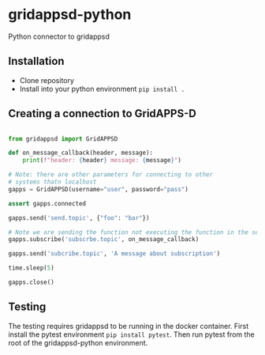 # gridappsd-python
Python connector to gridappsd

## Installation

- Clone repository
- Install into your python environment `pip install . `

## Creating a connection to GridAPPS-D

```` python

from gridappsd import GridAPPSD

def on_message_callback(header, message):
    print(f"header: {header} message: {message}")

# Note: there are other parameters for connecting to other
# systems thatn localhost
gapps = GridAPPSD(username="user", password="pass")

assert gapps.connected

gapps.send('send.topic', {"foo": "bar"})

# Note we are sending the function not executing the function in the second parameter
gapps.subscribe('subscrbe.topic', on_message_callback)

gapps.send('subcribe.topic', 'A message about subscription')

time.sleep(5)

gapps.close()

````


## Testing

The testing requires gridappsd to be running in the docker container.  First install
the pytest environment `pip install pytest`.  Then run pytest from the root
of the gridappsd-python environment. 
